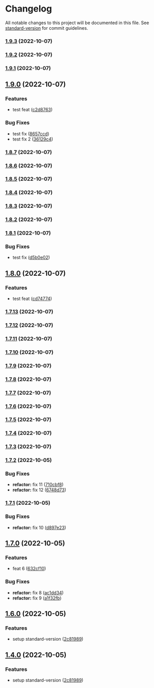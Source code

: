 # Changelog

All notable changes to this project will be documented in this file. See [standard-version](https://github.com/conventional-changelog/standard-version) for commit guidelines.

### [1.9.3](https://github.com/luizggbasedigital/poc-semantical-release/compare/v1.9.2...v1.9.3) (2022-10-07)

### [1.9.2](https://github.com/luizggbasedigital/poc-semantical-release/compare/v1.9.1...v1.9.2) (2022-10-07)

### [1.9.1](https://github.com/luizggbasedigital/poc-semantical-release/compare/v1.9.0...v1.9.1) (2022-10-07)

## [1.9.0](https://github.com/luizggbasedigital/poc-semantical-release/compare/v1.8.7...v1.9.0) (2022-10-07)


### Features

* test feat ([c2d8763](https://github.com/luizggbasedigital/poc-semantical-release/commit/c2d8763d2db442a0cb0300a019fc5fcc9df89e16))


### Bug Fixes

* test fix ([8657ccd](https://github.com/luizggbasedigital/poc-semantical-release/commit/8657ccdfb576fdf7e2712082f4cfb1eae73dfebe))
* test fix 2 ([36129c4](https://github.com/luizggbasedigital/poc-semantical-release/commit/36129c41f07341fa04e7b77e86b3c01b90356c28))

### [1.8.7](https://github.com/luizggbasedigital/poc-semantical-release/compare/v1.8.3...v1.8.7) (2022-10-07)

### [1.8.6](https://github.com/luizggbasedigital/poc-semantical-release/compare/v1.8.3...v1.8.6) (2022-10-07)

### [1.8.5](https://github.com/luizggbasedigital/poc-semantical-release/compare/v1.8.3...v1.8.5) (2022-10-07)

### [1.8.4](https://github.com/luizggbasedigital/poc-semantical-release/compare/v1.8.3...v1.8.4) (2022-10-07)

### [1.8.3](https://github.com/luizggbasedigital/poc-semantical-release/compare/v1.8.2...v1.8.3) (2022-10-07)

### [1.8.2](https://github.com/luizggbasedigital/poc-semantical-release/compare/v1.8.1...v1.8.2) (2022-10-07)

### [1.8.1](https://github.com/luizggbasedigital/poc-semantical-release/compare/v1.8.0...v1.8.1) (2022-10-07)


### Bug Fixes

* test fix ([d5b0e02](https://github.com/luizggbasedigital/poc-semantical-release/commit/d5b0e0231724195a195b784109d98aeabd707909))

## [1.8.0](https://github.com/luizggbasedigital/poc-semantical-release/compare/v1.7.13...v1.8.0) (2022-10-07)


### Features

* test feat ([cd74774](https://github.com/luizggbasedigital/poc-semantical-release/commit/cd747741fd07d6b9b34f31dae8ef3a327593fbf3))

### [1.7.13](https://github.com/luizggbasedigital/poc-semantical-release/compare/v1.7.12...v1.7.13) (2022-10-07)

### [1.7.12](https://github.com/luizggbasedigital/poc-semantical-release/compare/v1.7.11...v1.7.12) (2022-10-07)

### [1.7.11](https://github.com/luizggbasedigital/poc-semantical-release/compare/v1.7.2...v1.7.11) (2022-10-07)

### [1.7.10](https://github.com/luizggbasedigital/poc-semantical-release/compare/v1.7.2...v1.7.10) (2022-10-07)

### [1.7.9](https://github.com/luizggbasedigital/poc-semantical-release/compare/v1.7.2...v1.7.9) (2022-10-07)

### [1.7.8](https://github.com/luizggbasedigital/poc-semantical-release/compare/v1.7.2...v1.7.8) (2022-10-07)

### [1.7.7](https://github.com/luizggbasedigital/poc-semantical-release/compare/v1.7.2...v1.7.7) (2022-10-07)

### [1.7.6](https://github.com/luizggbasedigital/poc-semantical-release/compare/v1.7.2...v1.7.6) (2022-10-07)

### [1.7.5](https://github.com/luizggbasedigital/poc-semantical-release/compare/v1.7.2...v1.7.5) (2022-10-07)

### [1.7.4](https://github.com/luizggbasedigital/poc-semantical-release/compare/v1.7.2...v1.7.4) (2022-10-07)

### [1.7.3](https://github.com/luizggbasedigital/poc-semantical-release/compare/v1.7.2...v1.7.3) (2022-10-07)

### [1.7.2](https://github.com/luizggbasedigital/poc-semantical-release/compare/v1.7.1...v1.7.2) (2022-10-05)

### Bug Fixes

- **refactor:** fix 11 ([710cbf8](https://github.com/luizggbasedigital/poc-semantical-release/commit/710cbf8a85736fc41d85d2f42c8a6b317b3058ff))
- **refactor:** fix 12 ([6748d73](https://github.com/luizggbasedigital/poc-semantical-release/commit/6748d7340baef70e3ca51fb7c54ebfb34854bc8b))

### [1.7.1](https://github.com/luizggbasedigital/poc-semantical-release/compare/v1.7.0...v1.7.1) (2022-10-05)

### Bug Fixes

- **refactor:** fix 10 ([d897e23](https://github.com/luizggbasedigital/poc-semantical-release/commit/d897e23b13e16715c96eedef7e1bf55c317b1a20))

## [1.7.0](https://github.com/luizggbasedigital/poc-semantical-release/compare/v1.6.0...v1.7.0) (2022-10-05)

### Features

- feat 6 ([632cf10](https://github.com/luizggbasedigital/poc-semantical-release/commit/632cf10785c55e8049910498d0332ec1e48830b4))

### Bug Fixes

- **refactor:** fix 8 ([ac1dd34](https://github.com/luizggbasedigital/poc-semantical-release/commit/ac1dd3409d0fda819ecbd8b9c2af86947ec73450))
- **refactor:** fix 9 ([a1f32fb](https://github.com/luizggbasedigital/poc-semantical-release/commit/a1f32fb8413d882fb7f37dff1e3a5e9ec4312fb7))

## [1.6.0](https://github.com/luizggbasedigital/poc-semantical-release/compare/v1.5.0...v1.6.0) (2022-10-05)

### Features

- setup standard-version ([2c81989](https://github.com/luizggbasedigital/poc-semantical-release/commit/2c819893cba2949d9cb4e3d46d15edb2e869f8b4))

## [1.4.0](https://github.com/luizggbasedigital/poc-semantical-release/compare/v1.5.0...v1.4.0) (2022-10-05)

### Features

- setup standard-version ([2c81989](https://github.com/luizggbasedigital/poc-semantical-release/commit/2c819893cba2949d9cb4e3d46d15edb2e869f8b4))
